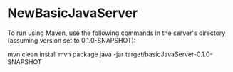 # NewBasicJavaServer

To run using Maven, use the following commands in the server's directory (assuming version set to 0.1.0-SNAPSHOT):

mvn clean install
mvn package
java -jar target/basicJavaServer-0.1.0-SNAPSHOT
